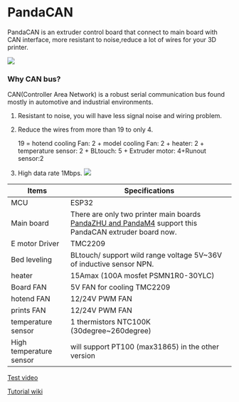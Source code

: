 # PandaCAN
PandaCAN is an extruder control board that connect to main board with CAN interface, more resistant to noise,reduce a lot of wires for your 3D printer.

![](https://gitee.com/markyue/pandapi_wiki/raw/master/imges/esp/94007.jpg)

### Why CAN bus?
CAN(Controller Area Network) is a robust serial communication bus found mostly in automotive and industrial environments.
1. Resistant to noise, you will have less signal noise and wiring problem.
2. Reduce the wires from more than 19 to only 4. 

      19 = hotend cooling Fan: 2 + model cooling Fan: 2 + heater: 2 + temperature sensor: 2 + BLtouch: 5 + Extruder motor: 4+Runout sensor:2

3. High data rate 1Mbps.
![](https://gitee.com/markyue/pandapi_wiki/raw/master/imges/esp/23564.jpg)


Items | Specifications  
--- | --- 
MCU| ESP32
Main board| There are only two printer main boards [PandaZHU and PandaM4](https://github.com/markniu/PandaZHU) support this PandaCAN extruder board now.
E motor Driver|TMC2209
Bed leveling    | 	  BLtouch/ support wild range voltage 5V~36V of inductive sensor NPN.
heater  |  15Amax (100A mosfet PSMN1R0-30YLC)
Board FAN   | 5V FAN for cooling TMC2209
hotend FAN | 12/24V PWM FAN
prints FAN | 12/24V PWM FAN
temperature sensor| 1 thermistors NTC100K (30degree~260degree)
High temperature sensor |  will support PT100 (max31865) in the other version 

[Test video](https://hackaday.io/project/181669-reduce-the-wires-from-19-to-4-with-can-bus)

[Tutorial wiki](https://github.com/markniu/PandaCAN/wiki)
